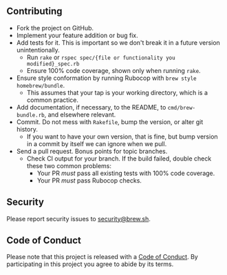 ## Contributing
* Fork the project on GitHub.
* Implement your feature addition or bug fix.
* Add tests for it. This is important so we don't break it in a future version unintentionally.
  * Run `rake` or `rspec spec/{file or functionality you modified}_spec.rb`
  * Ensure 100% code coverage, shown only when running `rake`.
* Ensure style conformation by running Rubocop with `brew style homebrew/bundle`.
  * This assumes that your tap is your working directory, which is a common practice.
* Add documentation, if necessary, to the README, to `cmd/brew-bundle.rb`, and elsewhere relevant.
* Commit. Do not mess with `Rakefile`, bump the version, or alter git history.
  * If you want to have your own version, that is fine, but bump version in a commit by itself we can ignore when we pull.
* Send a pull request. Bonus points for topic branches.
  * Check CI output for your branch. If the build failed, double check these two common problems:
    * Your PR _must_ pass all existing tests with 100% code coverage.
    * Your PR _must_ pass Rubocop checks.
  

## Security
Please report security issues to security@brew.sh.

## Code of Conduct

Please note that this project is released with a [Code of Conduct](CODE_OF_CONDUCT.md). By participating in this project you agree to abide by its terms.
